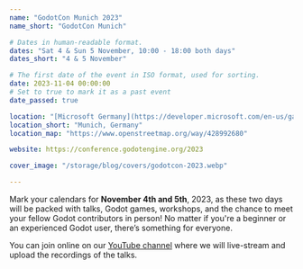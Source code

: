 ```yaml
---
name: "GodotCon Munich 2023"
name_short: "GodotCon Munich"

# Dates in human-readable format.
dates: "Sat 4 & Sun 5 November, 10:00 - 18:00 both days"
dates_short: "4 & 5 November"

# The first date of the event in ISO format, used for sorting.
date: 2023-11-04 00:00:00
# Set to true to mark it as a past event
date_passed: true

location: "[Microsoft Germany](https://developer.microsoft.com/en-us/games/), Walter-Gropius-Str. 5, 80807 München, Germany"
location_short: "Munich, Germany"
location_map: "https://www.openstreetmap.org/way/428992680"

website: https://conference.godotengine.org/2023

cover_image: "/storage/blog/covers/godotcon-2023.webp"

---
```



Mark your calendars for **November 4th and 5th**, 2023, as these two days will be packed with talks, Godot games, workshops, and the chance to meet your fellow Godot contributors in person! No matter if you're a beginner or an experienced Godot user, there’s something for everyone.

You can join online on our [YouTube channel](https://www.youtube.com/@GodotEngineOfficial) where we will live-stream and upload the recordings of the talks.
